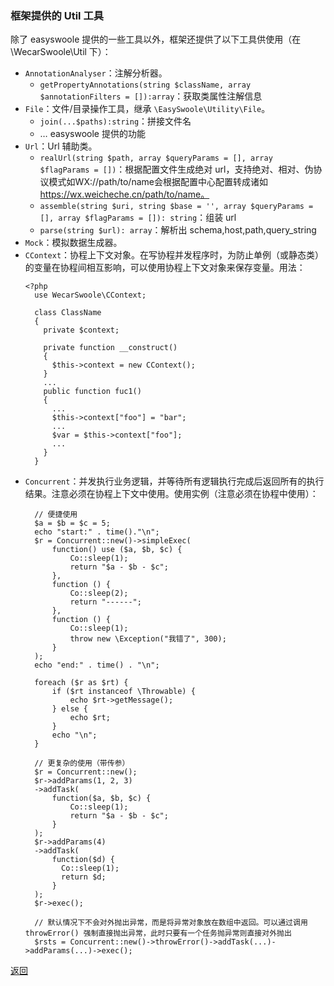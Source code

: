 ### 框架提供的 Util 工具

除了 easyswoole 提供的一些工具以外，框架还提供了以下工具供使用（在 \WecarSwoole\Util 下）：

- `AnnotationAnalyser`：注解分析器。
  - `getPropertyAnnotations(string $className, array $annotationFilters = []):array`：获取类属性注解信息
- `File`：文件/目录操作工具，继承 `\EasySwoole\Utility\File`。
  - `join(...$paths):string`：拼接文件名
  - … easyswoole 提供的功能
- `Url`：Url 辅助类。
  - `realUrl(string $path, array $queryParams = [], array $flagParams = [])`：根据配置文件生成绝对 url，支持绝对、相对、伪协议模式如WX://path/to/name会根据配置中心配置转成诸如 https://wx.weicheche.cn/path/to/name。
  - `assemble(string $uri, string $base = '', array $queryParams = [], array $flagParams = []): string`：组装 url
  - `parse(string $url): array`：解析出 schema,host,path,query_string
- `Mock`：模拟数据生成器。
- `CContext`：协程上下文对象。在写协程并发程序时，为防止单例（或静态类）的变量在协程间相互影响，可以使用协程上下文对象来保存变量。用法：
  ```
  <?php
    use WecarSwoole\CContext;

    class ClassName
    {
      private $context;

      private function __construct()
      {
        $this->context = new CContext();
      }
      ...
      public function fuc1()
      {
        ...
        $this->context["foo"] = "bar";
        ...
        $var = $this->context["foo"];
        ...
      }
    }
  ```
- `Concurrent`：并发执行业务逻辑，并等待所有逻辑执行完成后返回所有的执行结果。注意必须在协程上下文中使用。使用实例（注意必须在协程中使用）：
  ```
    // 便捷使用
    $a = $b = $c = 5;
    echo "start:" . time()."\n";
    $r = Concurrent::new()->simpleExec(
        function() use ($a, $b, $c) {
            Co::sleep(1);
            return "$a - $b - $c";
        },
        function () {
            Co::sleep(2);
            return "------";
        },
        function () {
            Co::sleep(1);
            throw new \Exception("我错了", 300);
        }
    );
    echo "end:" . time() . "\n";

    foreach ($r as $rt) {
        if ($rt instanceof \Throwable) {
            echo $rt->getMessage();
        } else {
            echo $rt;
        }
        echo "\n";
    }

    // 更复杂的使用（带传参）
    $r = Concurrent::new();
    $r->addParams(1, 2, 3)
    ->addTask(
        function($a, $b, $c) {
            Co::sleep(1);
            return "$a - $b - $c";
        }
    );
    $r->addParams(4)
    ->addTask(
        function($d) {
          Co::sleep(1);
          return $d;  
        }
    );
    $r->exec();
    
    // 默认情况下不会对外抛出异常，而是将异常对象放在数组中返回。可以通过调用 throwError() 强制直接抛出异常，此时只要有一个任务抛异常则直接对外抛出
    $rsts = Concurrent::new()->throwError()->addTask(...)->addParams(...)->exec();
  ```


[返回](../README.md)

